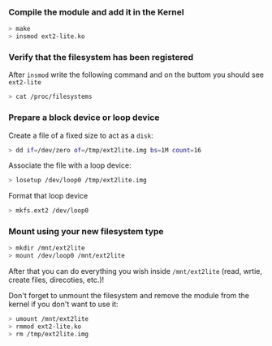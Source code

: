 ### Compile the module and add it in the Kernel
```bash
> make
> insmod ext2-lite.ko
```

### Verify that the filesystem has been registered
After `insmod` write the following command and on the buttom you should see `ext2-lite`
```bash
> cat /proc/filesystems
```

### Prepare a block device or loop device
Create a file of a fixed size to act as a `disk`:
```bash
> dd if=/dev/zero of=/tmp/ext2lite.img bs=1M count=16
```

Associate the file with a loop device:
```bash
> losetup /dev/loop0 /tmp/ext2lite.img
```

Format that loop device
```bash
> mkfs.ext2 /dev/loop0
```

### Mount using your new filesystem type
```bash
> mkdir /mnt/ext2lite
> mount /dev/loop0 /mnt/ext2lite
```

After that you can do everything you wish inside `/mnt/ext2lite` (read, wrtie, create files, direcoties, etc.)!

Don't forget to unmount the filesystem and remove the module from the kernel if you don't want to use it:
```bash
> umount /mnt/ext2lite
> rmmod ext2-lite.ko
> rm /tmp/ext2lite.img
```
